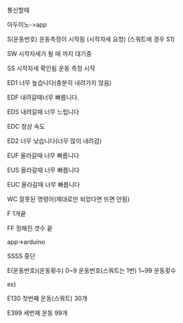 
통신할때

아두이노->app


S(운동번호) 운동측정이 시작됨 (시작자세 요청) (스쿼트에 경우 S1)

SW 시작자세가 될 때 까지 대기중

SS 시작자세 확인됨 운동 측정 시작




ED1 너무 높습니다(충분히 내려가지 않음)

EDF 내려갈때너무 빠릅니다.

EDS 내려갈때 너무 느립니다

EDC 정상 속도

ED2 너무 낮습니다(너무 많이 내려감)


EUF 올라갈때 너무 빠릅니다

EUS 올라갈때 너무 빠릅니다

EUC 올라갈때 너무 빠릅니다

WC 잘못된 명령어(제대로만 되었다면 뜨면 안됨)



F 1개끝

FF 정해진 갯수 끝

app->arduino

SSSS 중단

E(운동번호)(운동횟수)   0~9 운동번호(스쿼트는 1번) 1~99 운동횟수

ex)

E130 첫번째 운동(스쿼트) 30개

E399 세번재 운동 99개




